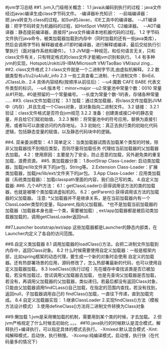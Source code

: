 #jvm学习总结
##1. jvm入门级相关概念：
     1.1 java从编码到执行的过程：java文件经过javac编译生成class字节码文件。
      -编译器补充知识： 
         --前端编译器：把.java转变为.class的过程。如Sun的Javac、IDE工具中的编译器。
         --JIT编译器：把字节码转变为机器码的过程，如HotSpot VM的C1、C2编译器。 
         --AOT编译器：静态提前编译器，直接将*.java文件编译本地机器代码的过程。
     1.2 字节码文件执行java命令，被类加载器加载到内存中（同时加载的还有一些java类库），然后会调用字节码
         解释器或者JIT即时编译器，进行解释或编译，最后交给执行引擎执行（面对操作系统和硬件）。
     1.3 JVM是一种规范，和任何语言无关，只和class文件有关，只有特定格式的class文件才能被jvm识别和执行。
     1.4 有多种jvm的实现，Hotspot/Jrokit/J9-IBM/Microsoft VM/TaoBao VM/azul zing...
##2. class文件格式
     2.1 class文件就是一个二进制字节流,由虚拟机解释。
     2.2 数据类型有u1/u2/u4/u8/_info
     2.3 一些工具查看二进制、十六进制文件：BinEd、JClassLib..
     2.4 具体内容结构(按顺序从前往后)：
        --u4:魔数 CAFE BABE 代表文件类型的标识。
        --u4:版本号：minor+major
        --u2:常量池中常量个数：0010  常量从#1开始，#0是预留的一个常量编号。 
        --长度为常量个数-1的表，存储各种常量
        .....
##3. class文件加载过程：
     3.1 加载：通过类加载器，将class文件加载到JVM中（内存）,并且生成一个Class对象，该对象指向二进制文件。
     3.2 链接：
       3.2.1 验证：class文件格式是否符合jvm规范
       3.2.2 准备：创建类或接口中的静态变量，并且给它们赋初始值，
       3.2.3 解析：将常量池中的符号应用，替换为直接引用，或者叫可以直接访问的内存地址。
     3.3 初始化：真正去执行类的初始化代码逻辑，包括静态变量的赋值，以及静态代码块中的逻辑。
  
##4. 双亲委派模型：
     4.1 简单定义：当类加载器试图去加载某个类型的时候，除非父加载器找不到相应类型，否则尽量将加载任务
                   代理给当前加载器的父加载器去加载。
     4.2：使用原因：主要是为了安全，防止恶意的加载，另外避免类的重复加载，浪费资源。
##5. 类加载器分类：
    1.BootStrap Class-Loader: 启动类加载器，加载jre/lib文件夹下的jar包，String等。
    2.Extension Class-Loader：扩展类加载器，加载jre/lib/ext/文件夹下的jar包。
    3.App Class-Loader：应用类加载器（系统类加载器）：加载classpath里面的内容，我们自己写的类。
    4.自定义加载器:
##6. 几个API方法：
    6.1：getClassLoader():获得调用该方法的类的加载器，也就是被哪个类加载进虚拟机的。
    6.2：getParent():获得调用该方法的加载器的父加载器。
    注意: *父加载器并不是继承关系，是在当前加载器内有一个ClassLoader类型的变量，叫parent,指向父加载器。
          *也不是加载当前加载器的加载器（加载器本身也是一个类，需要被加载）,
          ext/app加载器都是被启动类加载器加载的，调用getClassLoader返回null.
       
##7.Launcher 
     bootstrap/ext/app 这些加载器都是Launcher的静态内部类，在Launcher内定义了各自的访问范围。 

##8.自定义类加载器
    8.1 调用加载器的loadClass()方法，会把二进制文件加载到内存中，返回Class对象。
    8.2 什么时候需要使用自定义加载器：一般是框架内部，比如spring框架的动态代理，要生成一个新的对象时会使用
        自定义的加载器。还有热部署场景的应用，源码修改了，怎么热部署最新的代码，也可以使用自定义加载器加载。
    8.3 loadClass()执行过程：先在缓存中查找该类是否已被加载，若没有加载过，尝试调用父加载器去加载，
        也是先查询父加载器是否加载，若没有，再调用父加载器的父加载器，类似递归。若最后都没有返回Class对象，
        只能由父加载器调用findCLass()自己加载，在指定的范围内查找，若没有找到，返回null，子加载器调用自己的
        findClass()加载，一直往下传递，直到加载完成。
    8.4 自定义加载器实现：
        1.继承ClassLoader
        2.实现findClass()方法（模板方法设计模式）
        3.使用defineClass()方法将二进制文件转换为Class对象
        
##9.懒加载
    1.jvm是采用懒加载的机制，需要用到某个类的时候，才去加载。
    2.但jvm严格规定了什么时候去初始化
        。。。
##10.java执行的时候默认是混合模式，解释执行+编译执行，可以指定具体的模式去执行。
    -Xmixed:默认混合模式
    -Xint:纯解释模式，启动快，执行稍慢。
    -Xcomp:纯编译模式，启动慢，执行快（在代码量多的情况下）
    
